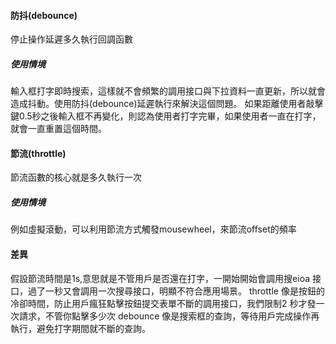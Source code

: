 #### 防抖(debounce)
停止操作延遲多久執行回調函數

##### 使用情境
輸入框打字即時搜索，這樣就不會頻繁的調用接口與下拉資料一直更新，所以就會造成抖動。使用防抖(debounce)延遲執行來解決這個問題。
如果距離使用者敲擊鍵0.5秒之後輸入框不再變化，則認為使用者打字完畢，如果使用者一直在打字，就會一直重置這個時間。






#### 節流(throttle)
節流函數的核心就是多久執行一次

##### 使用情境
例如虛擬滾動，可以利用節流方式觸發mousewheel，來節流offset的頻率


#### 差異
假設節流時間是1s,意思就是不管用戶是否還在打字，一開始開始會調用搜eioa 接口，過了一秒又會調用一次搜尋接口，明顯不符合應用場景。
throttle 像是按鈕的冷卻時間，防止用戶瘋狂點擊按鈕提交表單不斷的調用接口，我們限制2 秒才發一次請求，不管你點擊多少次
debounce 像是搜索框的查詢，等待用戶完成操作再執行，避免打字期間就不斷的查詢。